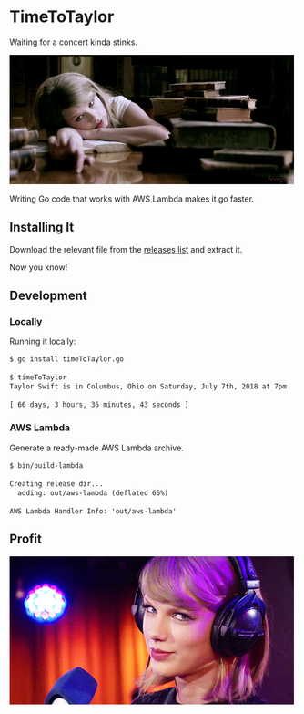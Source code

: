 # TimeToTaylor

Waiting for a concert kinda stinks.

![bored - taylor swift.gif][bored-taylor-swift]

Writing Go code that works with AWS Lambda makes it go faster.

## Installing It

Download the relevant file from the [releases list](https://github.com/trueheart78/timeToTaylor/releases) and extract it.

Now you know!

## Development

### Locally

Running it locally:

```
$ go install timeToTaylor.go

$ timeToTaylor
Taylor Swift is in Columbus, Ohio on Saturday, July 7th, 2018 at 7pm

[ 66 days, 3 hours, 36 minutes, 43 seconds ]
```

### AWS Lambda

Generate a ready-made AWS Lambda archive.

```
$ bin/build-lambda

Creating release dir...
  adding: out/aws-lambda (deflated 65%)

AWS Lambda Handler Info: 'out/aws-lambda'
```

## Profit

![taylor - looks good.gif][looks-good-taylor-swift]


[bored-taylor-swift]: assets/bored-taylor-swift.gif
[looks-good-taylor-swift]: assets/looks-good-taylor-swift.gif
